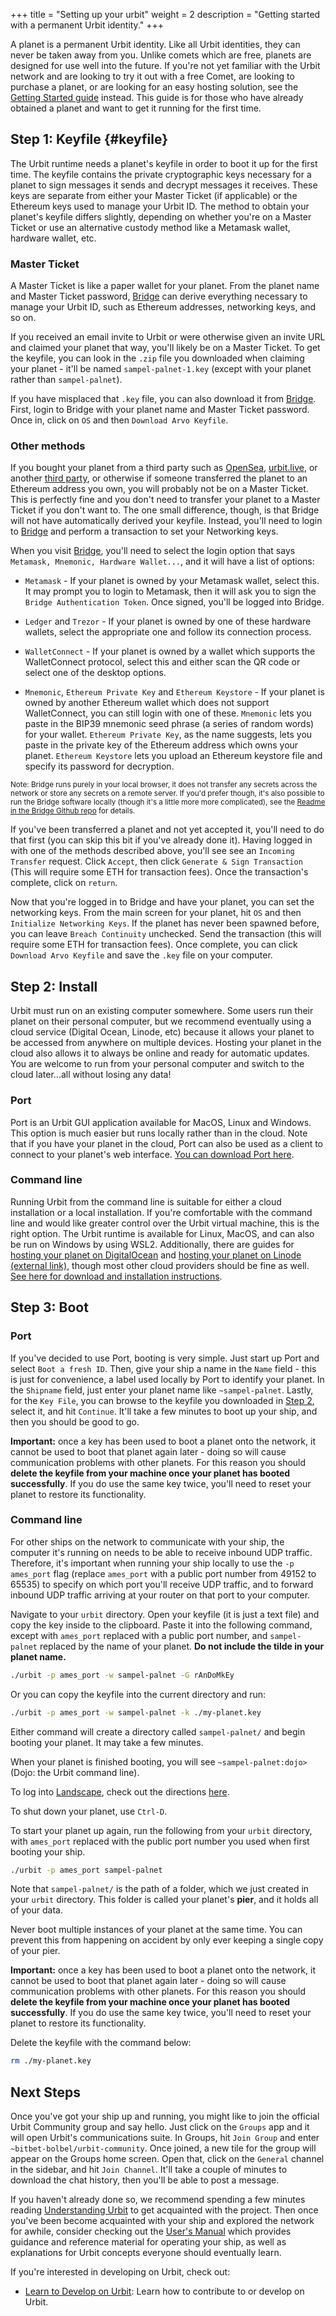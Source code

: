 +++
title = "Setting up your urbit"
weight = 2
description = "Getting started with a permanent Urbit identity."
+++

A planet is a permanent Urbit identity. Like all Urbit identities, they can
never be taken away from you. Unlike comets which are free, planets are designed
for use well into the future. If you're not yet familiar with the Urbit network
and are looking to try it out with a free Comet, are looking to purchase a
planet, or are looking for an easy hosting solution, see the [Getting Started
guide](/getting-started/) instead. This guide is for those who have already
obtained a planet and want to get it running for the first time.

## Step 1: Keyfile {#keyfile}

The Urbit runtime needs a planet's keyfile in order to boot it up for the first
time. The keyfile contains the private cryptographic keys necessary for a planet
to sign messages it sends and decrypt messages it receives. These keys are
separate from either your Master Ticket (if applicable) or the Ethereum keys
used to manage your Urbit ID. The method to obtain your planet's keyfile differs
slightly, depending on whether you're on a Master Ticket or use an alternative
custody method like a Metamask wallet, hardware wallet, etc.

### Master Ticket

A Master Ticket is like a paper wallet for your planet. From the planet name and
Master Ticket password, [Bridge](https://bridge.urbit.org) can derive everything
necessary to manage your Urbit ID, such as Ethereum addresses, networking keys,
and so on.

If you received an email invite to Urbit or were otherwise given an invite URL
and claimed your planet that way, you'll likely be on a Master Ticket. To get
the keyfile, you can look in the `.zip` file you downloaded when claiming your
planet - it'll be named `sampel-palnet-1.key` (except with your planet rather
than `sampel-palnet`).

If you have misplaced that `.key` file, you can also download it from
[Bridge](https://bridge.urbit.org). First, login to Bridge with your planet name
and Master Ticket password. Once in, click on `OS` and then `Download Arvo Keyfile`.

### Other methods

If you bought your planet from a third party such as
[OpenSea](https://opensea.io), [urbit.live](#https://urbit.live), or another
[third party](/getting-started#get-a-planet), or otherwise if someone
transferred the planet to an Ethereum address you own, you will probably not be
on a Master Ticket. This is perfectly fine and you don't need to transfer your
planet to a Master Ticket if you don't want to. The one small difference,
though, is that Bridge will not have automatically derived your keyfile.
Instead, you'll need to login to [Bridge](https://bridge.urbit.org) and perform
a transaction to set your Networking keys.

When you visit [Bridge](https://bridge.urbit.org), you'll need to select the
login option that says `Metamask, Mnemonic, Hardware Wallet...`, and it will
have a list of options:

- `Metamask` - If your planet is owned by your Metamask wallet, select this. It
  may prompt you to login to Metamask, then it will ask you to sign the `Bridge Authentication Token`. Once signed, you'll be logged into Bridge.

- `Ledger` and `Trezor` - If your planet is owned by one of these hardware
  wallets, select the appropriate one and follow its connection process.

- `WalletConnect` - If your planet is owned by a wallet which supports the
  WalletConnect protocol, select this and either scan the QR code or select one
  of the desktop options.

- `Mnemonic`, `Ethereum Private Key` and `Ethereum Keystore` - If your planet is
  owned by another Ethereum wallet which does not support WalletConnect, you can
  still login with one of these. `Mnemonic` lets you paste in the BIP39 mnemonic
  seed phrase (a series of random words) for your wallet. `Ethereum Private Key`, as the name suggests, lets you paste in the private key of the Ethereum
  address which owns your planet. `Ethereum Keystore` lets you upload an
  Ethereum keystore file and specify its password for decryption.

<small>Note: Bridge runs purely in your local browser, it does not transfer any
secrets across the network or store any secrets on a remote server. If you'd
prefer though, it's also possible to run the Bridge software locally (though
it's a little more more complicated), see the [Readme in the Bridge Github
repo](https://github.com/urbit/bridge) for details.</small>

If you've been transferred a planet and not yet accepted it, you'll need to do
that first (you can skip this bit if you've already done it). Having logged in
with one of the methods described above, you'll see see an `Incoming Transfer`
request. Click `Accept`, then click `Generate & Sign Transaction` (This will
require some ETH for transaction fees). Once the transaction's complete, click
on `return`.

Now that you're logged in to Bridge and have your planet, you can set the
networking keys. From the main screen for your planet, hit `OS` and then
`Initialize Networking Keys`. If the planet has never been spawned before, you
can leave `Breach Continuity` unchecked. Send the transaction (this will require
some ETH for transaction fees). Once complete, you can click `Download Arvo Keyfile` and save the `.key` file on your computer.

## Step 2: Install

Urbit must run on an existing computer somewhere. Some users run their planet on
their personal computer, but we recommend eventually using a cloud service
(Digital Ocean, Linode, etc) because it allows your planet to be accessed from
anywhere on multiple devices. Hosting your planet in the cloud also allows it to
always be online and ready for automatic updates. You are welcome to run from
your personal computer and switch to the cloud later...all without losing any
data!

### Port

Port is an Urbit GUI application available for MacOS, Linux and Windows. This
option is much easier but runs locally rather than in the cloud. Note that if
you have your planet in the cloud, Port can also be used as a client to connect
to your planet's web interface. [You can download Port
here](/getting-started#port).

### Command line

Running Urbit from the command line is suitable for either a cloud installation
or a local installation. If you're comfortable with the command line and would
like greater control over the Urbit virtual machine, this is the right option.
The Urbit runtime is available for Linux, MacOS, and can also be run on Windows
by using WSL2. Additionally, there are guides for [hosting your planet on
DigitalOcean](/using/running/hosting) and [hosting your planet on Linode
(external
link)](https://jeremytunnell.com/2021/01/09/how-to-install-urbit-on-a-linode-vps),
though most other cloud providers should be fine as well. [See here for download
and installation instructions](/getting-started/cli).

## Step 3: Boot

### Port

If you've decided to use Port, booting is very simple. Just start up Port and select `Boot a fresh ID`. Then, give your ship a name in the `Name` field - this is just for convenience, a label used locally by Port to identify your planet. In the `Shipname` field, just enter your planet name like `~sampel-palnet`. Lastly, for the `Key File`, you can browse to the keyfile you downloaded in [Step 2](#keyfile), select it, and hit `Continue`. It'll take a few minutes to boot up your ship, and then you should be good to go.

**Important:** once a key has been used to boot a planet onto the network, it
cannot be used to boot that planet again later - doing so will cause
communication problems with other planets. For this reason you should **delete
the keyfile from your machine once your planet has booted successfully**. If you
do use the same key twice, you'll need to reset your planet to restore its
functionality.

### Command line

For other ships on the network to communicate with your ship, the computer it's
running on needs to be able to receive inbound UDP traffic. Therefore, it's
important when running your ship locally to use the `-p ames_port` flag (replace
`ames_port` with a public port number from 49152 to 65535) to specify on which
port you'll receive UDP traffic, and to forward inbound UDP traffic arriving at
your router on that port to your computer.

Navigate to your `urbit` directory. Open your keyfile (it is just a text file)
and copy the key inside to the clipboard. Paste it into the following command,
except with `ames_port` replaced with a public port number, and `sampel-palnet`
replaced by the name of your planet. **Do not include the tilde in your planet
name.**

```sh
./urbit -p ames_port -w sampel-palnet -G rAnDoMkEy
```

Or you can copy the keyfile into the current directory and run:

```sh
./urbit -p ames_port -w sampel-palnet -k ./my-planet.key
```

Either command will create a directory called `sampel-palnet/` and begin booting
your planet. It may take a few minutes.

When your planet is finished booting, you will see `~sampel-palnet:dojo>` (Dojo:
the Urbit command line).

To log into [Landscape](/docs/glossary/landscape), check out the directions
[here](/getting-started/#using-landscape).

To shut down your planet, use `Ctrl-D`.

To start your planet up again, run the following from your `urbit` directory,
with `ames_port` replaced with the public port number you used when first
booting your ship.

```sh
./urbit -p ames_port sampel-palnet
```

Note that `sampel-palnet/` is the path of a folder, which we just created in
your `urbit` directory. This folder is called your planet's **pier**, and it
holds all of your data.

Never boot multiple instances of your planet at the same time. You can prevent
this from happening on accident by only ever keeping a single copy of your pier.

**Important:** once a key has been used to boot a planet onto the network, it
cannot be used to boot that planet again later - doing so will cause
communication problems with other planets. For this reason you should **delete
the keyfile from your machine once your planet has booted successfully**. If you
do use the same key twice, you'll need to reset your planet to restore its
functionality.

Delete the keyfile with the command below:

```sh
rm ./my-planet.key
```

## Next Steps

Once you've got your ship up and running, you might like to join the official Urbit Community group and say hello. Just click on the `Groups` app and it will open Urbit's communications suite. In Groups, hit `Join Group` and enter `~bitbet-bolbel/urbit-community`. Once joined, a new tile for the group will appear on the Groups home screen. Open that, click on the `General` channel in the sidebar, and hit `Join Channel`. It'll take a couple of minutes to download the chat history, then you'll be able to post a message.

If you haven't already done so, we recommend spending a few minutes reading
[Understanding Urbit](/understanding-urbit) to get acquainted with the project.
Then once you've been become acquainted with your ship and explored the network
for awhile, consider checking out the [User's Manual](/using) which provides
guidance and reference material for operating your ship, as well as explanations
for Urbit concepts everyone should eventually learn.

If you're interested in developing on Urbit, check out:

- [Learn to Develop on Urbit](/docs/development/develop): Learn how to
  contribute to or develop on Urbit.
